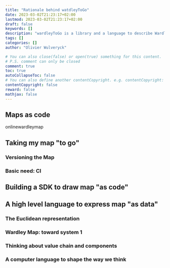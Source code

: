 ```yaml
---
title: "Rationale behind watdleyToGo"
date: 2023-03-02T21:23:17+02:00
lastmod: 2023-03-02T21:23:17+02:00
draft: false
keywords: []
description: "wardleyToGo is a library and a language to describe Wardley Maps as code/data. This is the rationale behind this library"
tags: []
categories: []
author: "Olivier Wulveryck"

# You can also close(false) or open(true) something for this content.
# P.S. comment can only be closed
comment: true
toc: true
autoCollapseToc: false
# You can also define another contentCopyright. e.g. contentCopyright: "This is another copyright."
contentCopyright: false
reward: false
mathjax: false
---
```

## Maps as code

onlinewardleymap

## Taking my map "to go"

### Versioning the Map

### Basic need: CI 

## Building a SDK to draw map "as code"

## A high level language to express map "as data"

### The Euclidean representation

### Wardley Map: toward system 1

### Thinking about value chain and components

### A computer language to shape the way we think
